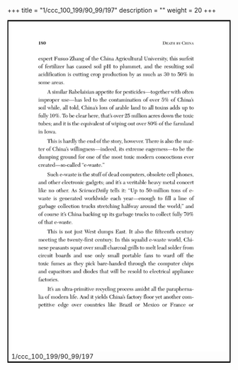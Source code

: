 +++
title = "1/ccc_100_199/90_99/197"
description = ""
weight = 20
+++

<table style="border:2px solid black;max-width:800px;max-height:800px;" 
><tr><td><img class="center-fit-jpg"
src="/jpg_/out_jpg_dbc_197.jpg"  >1/ccc_100_199/90_99/197</img></td></tr></table>